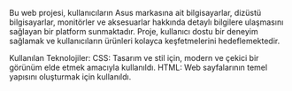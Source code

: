 Bu web projesi, kullanıcıların Asus markasına ait bilgisayarlar, dizüstü bilgisayarlar, monitörler ve aksesuarlar hakkında detaylı bilgilere ulaşmasını sağlayan bir platform sunmaktadır. Proje, kullanıcı dostu bir deneyim sağlamak ve kullanıcıların ürünleri kolayca keşfetmelerini hedeflemektedir.

Kullanılan Teknolojiler:
CSS: Tasarım ve stil için, modern ve çekici bir görünüm elde etmek amacıyla kullanıldı.
HTML: Web sayfalarının temel yapısını oluşturmak için kullanıldı.
